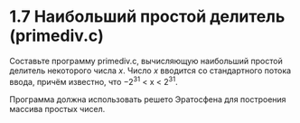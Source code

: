# 1.7 Наибольший простой делитель (primediv.c)
Составьте программу primediv.c, вычисляющую наибольший простой делитель некоторого числа $x$. Число $x$ вводится со стандартного потока ввода, причём известно, что $-2^{31}$ < x < $2^{31}$.

Программа должна использовать решето Эратосфена для построения массива простых чисел.
